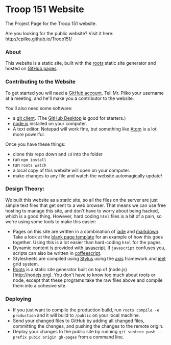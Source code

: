 # Troop 151 Website

The Project Page for the Troop 151 website.

Are you looking for the public website? Visit it here: http://cpilko.github.io/Troop151/

### About

This website is a static site, built with the [roots](http://roots.cx) static site generator and hosted on [GitHub pages](http://cpilko.github.io/Troop151/).

### Contributing to the Website

To get started you will need a [GitHub account](https://github.com/join). Tell Mr. Pilko your username at a meeting, and he'll make you a contributor to the website.

You'll also need some software:
- a [git client](https://git-scm.com/downloadshttps://git-scm.com/downloads). (The [GitHub Desktop](https://desktop.github.com/) is good for starters.)
- [node.js](http://nodejs.org) installed on your computer.
- A text editor. Notepad will work fine, but something like [Atom](https://atom.io/) is a lot more powerful.

Once you have these things:
- clone this repo down and `cd` into the folder
- run `npm install`
- run `roots watch`
- a local copy of this website will open on your computer.
- make changes to any file and watch the website automagically update!

### Design Theory:

We built this website as a static site, so all the files on the server are just simple text files that get sent to a web browser. That means we can use free hosting to manage this site, and don't have to worry about being hacked, which is a good thing. However, hard coding `html` files is a bit of a pain, so we're using some tools to make this easier:

- Pages on this site are written in a combination of [jade](http://jade-lang.org) and [markdown](https://daringfireball.net/projects/markdown/syntax). Take a look at the [blank page template](#) for an example of how this goes together. Using this is a lot easier than hard-coding `html` for the pages.
- Dynamic content is provided with [javascript](http://eloquentjavascript.net/). If `javascript` confuses you, scripts can also be written in [coffeescript](http://coffeescript.org/).
- Stylesheets are compiled using [Stylus](http://stylus-lang.com/) using the [axis](http://axis.netlify.com/) framework and [jeet](http://jeet.gs/) grid system.  
- [Roots](http://roots.cx) is a static site generator built on top of (node.js)[http://nodejs.org]. You don't have to know too much about roots or node, except that these programs take the raw files above and compile them into a cohesive site.

### Deploying

- If you just want to compile the production build, run `roots compile -e production` and it will build to `/public` on your local machine.
- Send your changed files to GitHub by adding all changed files, committing the changes, and pushing the changes to the remote origin.
- Deploy your changes to the public site by running `git subtree push --prefix pubic origin gh-pages` from a command line.
